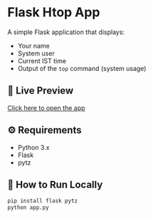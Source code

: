 # Flask Htop App

A simple Flask application that displays:
- Your name
- System user
- Current IST time
- Output of the `top` command (system usage)

## 🔗 Live Preview
[Click here to open the app](https://animated-giggle-69v64p67xprv3r7px-5000.app.github.dev/htop)

## ⚙️ Requirements
- Python 3.x
- Flask
- pytz

## 🚀 How to Run Locally
```bash
pip install flask pytz
python app.py
